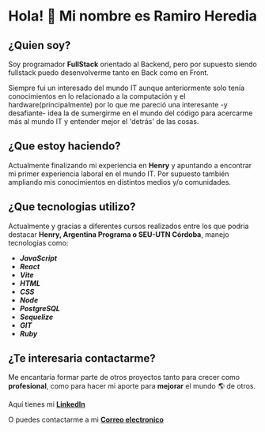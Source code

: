 # Hola! 👋 Mi nombre es Ramiro Heredia

## ¿Quien soy?

Soy programador **FullStack** orientado al Backend, pero por supuesto siendo fullstack puedo desenvolverme tanto en Back como en Front.

Siempre fui un interesado del mundo IT aunque anteriormente solo tenía conocimientos en lo relacionado a la computación y el hardware(principalmente) por lo que me pareció una interesante -y desafiante- idea la de sumergirme en el mundo del código para acercarme más al mundo IT y entender mejor el 'detrás' de las cosas.

## ¿Que estoy haciendo?

Actualmente finalizando mi experiencia en **Henry** y apuntando a encontrar mi primer experiencia laboral en el mundo IT. Por supuesto también ampliando mis conocimientos en distintos medios y/o comunidades.

## ¿Que tecnologias utilizo?

Actualmente y gracias a diferentes cursos realizados entre los que podria destacar **Henry, Argentina Programa o SEU-UTN Córdoba**, manejo tecnologias como:

+ ***JavaScript***
+ ***React***
+ ***Vite***
+ ***HTML***
+ ***CSS***
+ ***Node***
+ ***PostgreSQL***
+ ***Sequelize***
+ ***GIT***
+ ***Ruby***

## ¿Te interesaria contactarme?

Me encantaría formar parte de otros proyectos tanto para crecer como **profesional**, como para hacer mi aporte para **mejorar** el mundo 🌎 de otros.

Aquí tienes mi **[LinkedIn](https://www.linkedin.com/in/ramiroheredia/)**

O puedes contactarme a mi **[Correo electronico](mailto:ramiro.heredia@mi.unc.edu.ar)**
<!--
**Gugol-Ram/Gugol-Ram** is a ✨ _special_ ✨ repository because its `README.md` (this file) appears on your GitHub profile.

Here are some ideas to get you started:

- 🔭 I’m currently working on ...
- 🌱 I’m currently learning ...
- 👯 I’m looking to collaborate on ...
- 🤔 I’m looking for help with ...
- 💬 Ask me about ...
- 📫 How to reach me: ...
- 😄 Pronouns: ...
- ⚡ Fun fact: ...
-->
